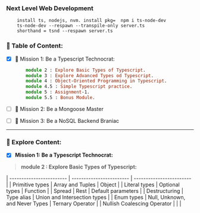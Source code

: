 ### Next Level Web Development
```
    install ts, nodejs, nvm. install pkg=  npm i ts-node-dev
    ts-node-dev --respawn --transpile-only server.ts
    shorthand = tsnd --respawn server.ts
```

### 📗 Table of Content:
- [x] 🎯 Mission 1: Be a Typescript Technocrat:
    ```ts
        module 2 : Explore Basic Types of Typescript.
        module 3 : Explore Advanced Types od Typescript.
        module 4 : Object-Oriented Programming in Typescript.
        module 4.5 : Simple Typescript practice.
        module 5 : Assignment-1.
        module 5.5 : Bonus Module.
    ```
- [ ] 🎯 Mission 2: Be a Mongoose Master

- [ ] 🎯 Mission 3: Be a NoSQL Backend Braniac
<hr/>


### 📗 Explore Content:
- [x] **Mission 1: Be a Typescript Technocrat:**
> **module 2 : Explore Basic Types of Typescript:**

| ------------------------ | ------------------------ | ------------------------ |
| Primitive types          | Array and Tuples          | Object                    |
| Literal types            | Optional types            | Function                  |
| Spread                   | Rest                      | Default parameters        |
| Destructuring            | Type alias                | Union and Intersection types |
| Enum types               | Null, Unknown, and Never Types | Ternary Operator          |
| Nullish Coalescing Operator |                            |                            |
